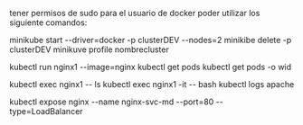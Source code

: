 tener permisos de sudo para el usuario de docker
poder utilizar los siguiente comandos:

minikube start --driver=docker -p clusterDEV --nodes=2
minikibe delete -p clusterDEV
minikuve profile nombrecluster


kubectl run nginx1 --image=nginx
kubectl get pods
kubectl get pods -o wid


kubectl exec nginx1 -- ls
kubectl exec nginx1 -it  -- bash
kubectl logs apache

kubectl expose nginx --name nginx-svc-md --port=80 --type=LoadBalancer
